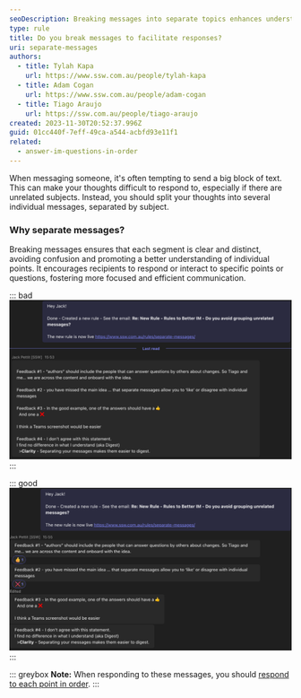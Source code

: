 ```yaml
---
seoDescription: Breaking messages into separate topics enhances understanding and encourages focused responses by clarifying individual points.
type: rule
title: Do you break messages to facilitate responses?
uri: separate-messages
authors:
  - title: Tylah Kapa
    url: https://www.ssw.com.au/people/tylah-kapa
  - title: Adam Cogan
    url: https://www.ssw.com.au/people/adam-cogan
  - title: Tiago Araujo
    url: https://ssw.com.au/people/tiago-araujo
created: 2023-11-30T20:52:37.996Z
guid: 01cc440f-7eff-49ca-a544-acbfd93e11f1
related:
  - answer-im-questions-in-order
---
```


When messaging someone, it's often tempting to send a big block of text. This can make your thoughts difficult to respond to, especially if there are unrelated subjects. Instead, you should split your thoughts into several individual messages, separated by subject.

<!--endintro-->

### Why separate messages?

Breaking messages ensures that each segment is clear and distinct, avoiding confusion and promoting a better understanding of individual points. It encourages recipients to respond or interact to specific points or questions, fostering more focused and efficient communication.

::: bad
![Figure: Bad example - This message contains many different subjects! It's informative, but hard to respond to](./separate-messages-bad.png)
:::

::: good
![Figure: Good example - Here, each message is separate, making them individually available for responses](./separate-messages-good.png)
:::

::: greybox
**Note:** When responding to these messages, you should [respond to each point in order](/answer-im-questions-in-order).
:::
